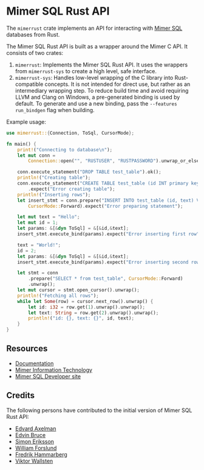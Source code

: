 # Mimer SQL Rust API
The `mimerrust` crate implements an API for interacting with [Mimer SQL](https://www.mimer.com) databases from Rust. 

The Mimer SQL Rust API is built as a wrapper around the Mimer C API. It consists of two crates:
1. `mimerrust`: Implements the Mimer SQL Rust API. It uses the wrappers from `mimerrust-sys` to create a high level, safe interface.
2. `mimerrust-sys`: Handles low-level wrapping of the C library into Rust-compatible concepts. 
It is not intended for direct use, but rather as an intermediary wrapping step. To reduce build time and avoid requiring LLVM and Clang on Windows, a pre-generated binding is used by default. To generate and use a new binding, pass the `--features run_bindgen` flag when building.


Example usage:
```Rust
use mimerrust::{Connection, ToSql, CursorMode};

fn main() {
    print!("Connecting to database\n");
    let mut conn =
        Connection::open("", "RUSTUSER", "RUSTPASSWORD").unwrap_or_else(|ec| panic!("{}", ec));

    conn.execute_statement("DROP TABLE test_table").ok();
    println!("Creating table");
    conn.execute_statement("CREATE TABLE test_table (id INT primary key, text NVARCHAR(30))")
        .expect("Error creating table");
    println!("Inserting rows");
    let insert_stmt = conn.prepare("INSERT INTO test_table (id, text) VALUES(:id, :text)", 
        CursorMode::Forward).expect("Error preparing statement");

    let mut text = "Hello";
    let mut id = 1;
    let params: &[&dyn ToSql] = &[&id,&text];
    insert_stmt.execute_bind(params).expect("Error inserting first row"); 

    text = "World!";
    id = 2;
    let params: &[&dyn ToSql] = &[&id,&text];
    insert_stmt.execute_bind(params).expect("Error inserting second row");  

    let stmt = conn
        .prepare("SELECT * from test_table", CursorMode::Forward)
        .unwrap();
    let mut cursor = stmt.open_cursor().unwrap();
    println!("Fetching all rows");
    while let Some(row) = cursor.next_row().unwrap() {
        let id: i32 = row.get(1).unwrap().unwrap();
        let text: String = row.get(2).unwrap().unwrap();
        println!("id: {}, text: {}", id, text);
    }
}
```

## Resources
- [Documentation](https://docs.rs/mimerrust/latest/mimerrust/)
- [Mimer Information Technology](https://www.mimer.com)
- [Mimer SQL Developer site](https://developer.mimer.com)

## Credits
The following persons have contributed to the initial version of Mimer SQL Rust API:
- [Edvard Axelman](https://github.com/popfumo)
- [Edvin Bruce](https://github.com/Bruce1887)
- [Simon Eriksson](https://github.com/sier8161)
- [William Forslund](https://github.com/Forslund16)
- [Fredrik Hammarberg](https://github.com/efreham1)
- [Viktor Wallsten](https://github.com/viwa3399)

